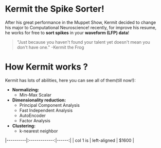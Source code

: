 # Kermit the Spike Sorter!
After his great performance in the Muppet Show, Kermit decided to change his major to Computational Neuroscience!
recently, for improve his resume, he works for free to **sort spikes** in your **waveform (LFP) data**!

> "Just because you haven't found your talent yet doesn't mean you don't have one."
> -Kermit the Frog
# How Kermit works ?
Kermit has lots of abilities, here you can see all of them(till now!):
* **Normalizing:**
  *  Min-Max Scalar
* **Dimensionality reduction:**
  *  Principal Component Analysis
  *  Fast Independent Analysis
  *  AutoEncoder
  *  Factor Analysis 
* **Clustering:**
  * k-nearest neighbor



|----------|:-------------:|------:|
| col 1 is |  left-aligned | $1600 |

